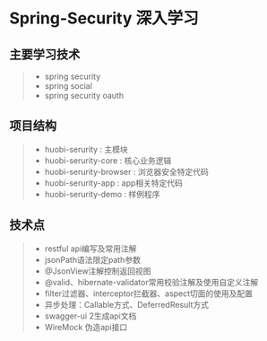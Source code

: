# Spring-Security 深入学习

## 主要学习技术
>* spring security
>* spring social
>* spring security oauth

## 项目结构
>* huobi-serurity : 主模块
>* huobi-serurity-core : 核心业务逻辑
>* huobi-serurity-browser : 浏览器安全特定代码
>* huobi-serurity-app : app相关特定代码
>* huobi-serurity-demo : 样例程序

## 技术点
>* restful api编写及常用注解
>* jsonPath语法限定path参数
>* @JsonView注解控制返回视图
>* @valid、hibernate-validator常用校验注解及使用自定义注解
>* filter过滤器、interceptor拦截器、aspect切面的使用及配置
>* 异步处理：Callable方式、DeferredResult方式
>* swagger-ui 2生成api文档
>* WireMock 伪造api接口
